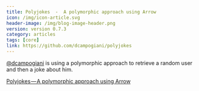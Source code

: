 ```yaml
---
title: Polyjokes  -  A polymorphic approach using Arrow
icon: /img/icon-article.svg
header-image: /img/blog-image-header.png
version: version 0.7.3
category: articles
tags: [core]
link: https://github.com/dcampogiani/polyjokes
---
```

[@dcampogiani](https://github.com/dcampogiani) is using a polymorphic approach to retrieve a random user and then a joke about him.

[Polyjokes — A polymorphic approach using Arrow](https://github.com/dcampogiani/polyjokes)
